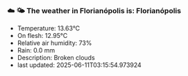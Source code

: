### ☁️ 🌤️  The weather in Florianópolis is: Florianópolis

- Temperature: 13.63°C
- On flesh: 12.95°C
- Relative air humidity: 73%
- Rain: 0.0 mm
- Description: Broken clouds
- last updated: 2025-06-11T03:15:54.973924
